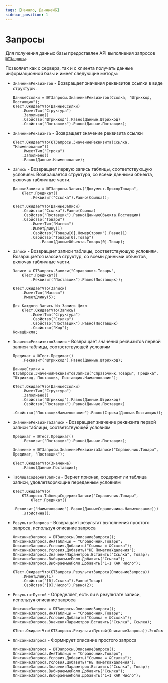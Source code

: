 ```yaml
---
tags: [Начало, ДанныеИБ]
sidebar_position: 1
---
```


# Запросы

Для получения данных базы предоставлен API выполнения запросов [`ЮТЗапросы`](/api/ЮТЗапросы).

Позволяет как с сервера, так и с клиента получать данные информационной базы и имеет следующие методы:

* `ЗначенияРеквизитов` - Возвращает значения реквизитов ссылки в виде структуры.
    ```bsl
    ДанныеСсылки = ЮТЗапросы.ЗначенияРеквизитов(Ссылка, "Штрихкод, Поставщик");
    ЮТест.ОжидаетЧто(ДанныеСсылки)
        .ИмеетТип("Структура")
        .Заполнено()
        .Свойство("Штрихкод").Равно(Данные.Штрихкод)
        .Свойство("Поставщик").Равно(Данные.Поставщик);
    ```
* `ЗначениеРеквизита` - Возвращает значение реквизита ссылки
    ```bsl
    ЮТест.ОжидаетЧто(ЮТЗапросы.ЗначениеРеквизита(Ссылка, "Наименование"))
        .ИмеетТип("Строка")
        .Заполнено()
        .Равно(Данные.Наименование);
    ```
* `Запись` - Возвращает первую запись таблицы, соответствующую условиям. Возвращается структура, со всеми данными объекта, включая табличные части.
    ```bsl
    ДанныеЗаписи = ЮТЗапросы.Запись("Документ.ПриходТовара",
        ЮТест.Предикат()
            .Реквизит("Ссылка").Равно(Ссылка));

    ЮТест.ОжидаетЧто(ДанныеЗаписи)
        .Свойство("Ссылка").Равно(Ссылка)
        .Свойство("Поставщик").Равно(ДанныеОбъекта.Поставщик)
        .Свойство("Товары")
            .ИмеетТип("Массив")
            .ИмеетДлину(1)
            .Свойство("Товары[0].НомерСтроки").Равно(1)
            .Свойство("Товары[0].Товар")
                .Равно(ДанныеОбъекта.Товары[0].Товар);
    ```
* `Записи` - Возвращает записи таблицы, соответствующую условиям.  Возвращается массив структур, со всеми данными объектов, включая табличные части.
    ```bsl
    Записи = ЮТЗапросы.Записи("Справочник.Товары",
        ЮТест.Предикат()
            .Реквизит("Поставщик").Равно(Поставщик));

    ЮТест.ОжидаетЧто(Записи)
        .ИмеетТип("Массив")
        .ИмеетДлину(5);

    Для Каждого Запись Из Записи Цикл
        ЮТест.ОжидаетЧто(Запись)
            .ИмеетТип("Структура")
            .Свойство("Ссылка")
            .Свойство("Поставщик").Равно(Поставщик)
            .Свойство("Код");
    КонецЦикла;
    ```
* `ЗначенияРеквизитовЗаписи` - Возвращает значения реквизитов первой записи таблицы, соответствующей условиям
    ```bsl
    Предикат = ЮТест.Предикат()
        .Реквизит("Штрихкод").Равно(Данные.Штрихкод);
    
    ДанныеСсылки = ЮТЗапросы.ЗначенияРеквизитовЗаписи("Справочник.Товары", Предикат, "Штрихкод, Поставщик, Поставщик.Наименование");

    ЮТест.ОжидаетЧто(ДанныеСсылки)
        .ИмеетТип("Структура")
        .Заполнено()
        .Свойство("Штрихкод").Равно(Данные.Штрихкод)
        .Свойство("Поставщик").Равно(Данные.Поставщик)
        .Свойство("ПоставщикНаименование").Равно(Строка(Данные.Поставщик));
    ```
* `ЗначениеРеквизитаЗаписи` - Возвращает значение реквизита первой записи таблицы, соответствующей условиям
    ```bsl
    Предикат = ЮТест.Предикат()
        .Реквизит("Поставщик").Равно(Данные.Поставщик);
    
    Значение = ЮТЗапросы.ЗначениеРеквизитаЗаписи("Справочник.Товары", Предикат, "Поставщик");

    ЮТест.ОжидаетЧто(Значение)
        .Равно(Данные.Поставщик);
    ```
* `ТаблицаСодержитЗаписи` - Вернет признак, содержит ли таблица записи, удовлетворяющие переданным условиям
    ```bsl
    ЮТест.ОжидаетЧто(
        ЮТЗапросы.ТаблицаСодержитЗаписи("Справочник.Товары",
            ЮТест.Предикат()
                .Реквизит("Наименование").Равно(ДанныеСправочника.Наименование)))
        .ЭтоИстина();
    ```
* `РезультатЗапроса` - Возвращает результат выполнения простого запроса, используя описание запроса
    ```bsl
    ОписаниеЗапроса = ЮТЗапросы.ОписаниеЗапроса();
    ОписаниеЗапроса.ИмяТаблицы = "Справочник.Товары";
    ОписаниеЗапроса.Условия.Добавить("Ссылка = &Ссылка");
    ОписаниеЗапроса.Условия.Добавить("НЕ ПометкаУдаления");
    ОписаниеЗапроса.ЗначенияПараметров.Вставить("Ссылка", Товар);
    ОписаниеЗапроса.ВыбираемыеПоля.Добавить("Ссылка");
    ОписаниеЗапроса.ВыбираемыеПоля.Добавить("1+1 КАК Число");

    ЮТест.ОжидаетЧто(ЮТЗапросы.РезультатЗапроса(ОписаниеЗапроса))
        .ИмеетДлину(1)
        .Свойство("[0].Ссылка").Равно(Товар)
        .Свойство("[0].Число").Равно(2);
    ```
* `РезультатПустой` - Определяет, есть ли в результате записи, используя описание запроса
    ```bsl
    ОписаниеЗапроса = ЮТЗапросы.ОписаниеЗапроса();
    ОписаниеЗапроса.ИмяТаблицы = "Справочник.Товары";
    ОписаниеЗапроса.Условия.Добавить("Ссылка = &Ссылка");
    ОписаниеЗапроса.ЗначенияПараметров.Вставить("Ссылка", Ссылка);

    ЮТест.ОжидаетЧто(ЮТЗапросы.РезультатПустой(ОписаниеЗапроса)).ЭтоЛожь();
    ```
* `ОписаниеЗапроса` - Формирует описание простого запроса
    ```bsl
    ОписаниеЗапроса = ЮТЗапросы.ОписаниеЗапроса();
    ОписаниеЗапроса.ИмяТаблицы = "Справочник.Товары";
    ОписаниеЗапроса.Условия.Добавить("Ссылка = &Ссылка");
    ОписаниеЗапроса.Условия.Добавить("НЕ ПометкаУдаления");
    ОписаниеЗапроса.ЗначенияПараметров.Вставить("Ссылка", Товар);
    ОписаниеЗапроса.ВыбираемыеПоля.Добавить("Ссылка");
    ОписаниеЗапроса.ВыбираемыеПоля.Добавить("1+1 КАК Число");
    ```
